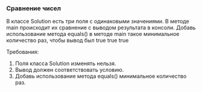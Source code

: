 
### Сравнение чисел

В классе Solution есть три поля с одинаковыми значениями.
В методе main происходит их сравнение с выводом результата в консоли.
Добавь использование метода equals() в методе main такое минимальное количество раз, чтобы вывод был
true
true
true


Требования:
1.	Поля класса Solution изменять нельзя.
2.	Вывод должен соответствовать условию.
3.	Добавь использование метода equals() минимальное количество раз.


